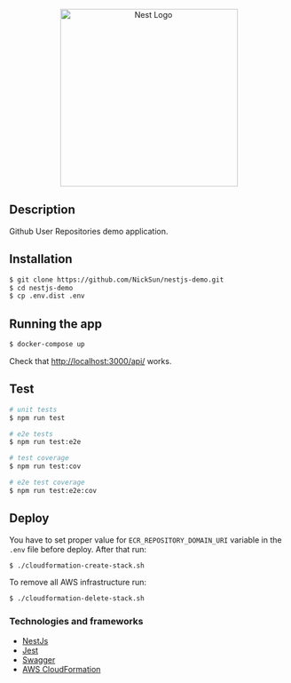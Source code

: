 <p align="center">
  <a href="http://nestjs.com/" target="blank"><img src="https://nestjs.com/img/logo_text.svg" width="320" alt="Nest Logo" /></a>
</p>

## Description

Github User Repositories demo application.

## Installation

```bash
$ git clone https://github.com/NickSun/nestjs-demo.git
$ cd nestjs-demo
$ cp .env.dist .env
```

## Running the app

```bash
$ docker-compose up
```

Check that [http://localhost:3000/api/](http://localhost:3000/api/) works.

## Test

```bash
# unit tests
$ npm run test

# e2e tests
$ npm run test:e2e

# test coverage
$ npm run test:cov

# e2e test coverage
$ npm run test:e2e:cov
```

## Deploy

You have to set proper value for `ECR_REPOSITORY_DOMAIN_URI` variable in the `.env` file before deploy.
After that run:
```bash
$ ./cloudformation-create-stack.sh
```

To remove all AWS infrastructure run:
```bash
$ ./cloudformation-delete-stack.sh
```

### Technologies and frameworks

- [NestJs](http://nestjs.com/)
- [Jest](https://jestjs.io/)
- [Swagger](https://swagger.io/)
- [AWS CloudFormation](https://aws.amazon.com/cloudformation/)